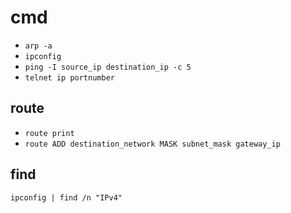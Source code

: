 # cmd

- `arp -a`
- `ipconfig`
- `ping -I source_ip destination_ip -c 5`
- `telnet ip portnumber`

## route

- `route print`
- `route ADD destination_network MASK subnet_mask gateway_ip`

## find

`ipconfig | find /n "IPv4"`
